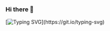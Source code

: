 ### Hi there 👋
[![Typing SVG](https://readme-typing-svg.herokuapp.com?color=%237755C3&size=45&width=2000&height=300&lines=Welcome,+I'm+in+process+of+something...;and+enjoying+the+process!)](https://git.io/typing-svg)

<!--
**MarianaGuez/MarianaGuez** is a ✨ _special_ ✨ repository because its `README.md` (this file) appears on your GitHub profile.

Here are some ideas to get you started:

- 🔭 I’m currently working on ...
- 🌱 I’m currently learning ...
- 👯 I’m looking to collaborate on ...
- 🤔 I’m looking for help with ...
- 💬 Ask me about ...
- 📫 How to reach me: ...
- 😄 Pronouns: ...
- ⚡ Fun fact: ...
-->
